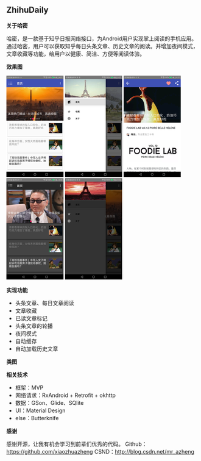 
## ZhihuDaily
**关于哈密**

哈密，是一款基于知乎日报网络接口，为Android用户实现掌上阅读的手机应用。通过哈密，用户可以获取知乎每日头条文章、历史文章的阅读。并增加夜间模式，文章收藏等功能，给用户以健康、简洁、方便等阅读体验。

**效果图**

![](./picture/1.png) ![](./picture/2.png) ![](./picture/3.png) ![](./picture/4.png) ![](./picture/5.png)

**实现功能**
* 头条文章、每日文章阅读
* 文章收藏
* 已读文章标记
* 头条文章的轮播
* 夜间模式
* 自动缓存
* 自动加载历史文章

**类图**


**相关技术**
* 框架：MVP
* 网络请求：RxAndroid + Retrofit + okhttp
* 数据：GSon、Glide、SQlite
* UI：Material Design
* else：Butterknife

**感谢**

感谢开源，让我有机会学习到前辈们优秀的代码。
Github：https://github.com/xiaozhuazheng
CSND：http://blog.csdn.net/mr_azheng
